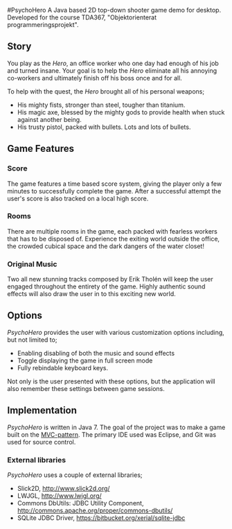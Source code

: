 #PsychoHero
A Java based 2D top-down shooter game demo for desktop. Developed for the course TDA367, "Objektorienterat programmeringsprojekt".

## Story
You play as the _Hero_, an office worker who one day had enough of his job and turned insane. Your goal is to help the _Hero_ eliminate all his annoying co-workers and ultimately finish off his boss once and for all.

To help with the quest, the _Hero_ brought all of his personal weapons;
* His mighty fists, stronger than steel, tougher than titanium.
* His magic axe, blessed by the mighty gods to provide health when stuck against another being.
* His trusty pistol, packed with bullets. Lots and lots of bullets.

## Game Features
### Score
The game features a time based score system, giving the player only a few minutes to successfully complete the game. After a successful attempt the user's score is also tracked on a local high score.
### Rooms
There are multiple rooms in the game, each packed with fearless workers that has to be disposed of. Experience the exiting world outside the office, the crowded cubical space and the dark dangers of the water closet!
### Original Music
Two all new stunning tracks composed by Erik Tholén will keep the user engaged throughout the entirety of the game. Highly authentic sound effects will also draw the user in to this exciting new world.

## Options
*PsychoHero* provides the user with various customization options including, but not limited to;
* Enabling disabling of both the music and sound effects
* Toggle displaying the game in full screen mode
* Fully rebindable keyboard keys.

Not only is the user presented with these options, but the application will also remember these settings between game sessions.

## Implementation
*PsychoHero* is written in Java 7. The goal of the project was to make a game built on the [MVC-pattern](http://en.wikipedia.org/wiki/Model%E2%80%93view%E2%80%93controller). The primary IDE used was Eclipse, and Git was used for source control.
### External libraries
*PsychoHero* uses a couple of external libraries;
* Slick2D, http://www.slick2d.org/
* LWJGL, http://www.lwjgl.org/
* Commons DbUtils: JDBC Utility Component, http://commons.apache.org/proper/commons-dbutils/
* SQLite JDBC Driver, https://bitbucket.org/xerial/sqlite-jdbc
